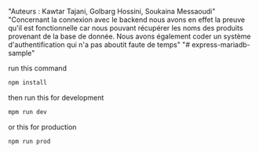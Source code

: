 "Auteurs : Kawtar Tajani, Golbarg Hossini, Soukaina Messaoudi"
"Concernant la connexion avec le backend nous avons en effet la preuve qu'il est fonctionnelle car nous pouvant récupérer les noms des produits provenant de la base de donnée. Nous avons également coder un système d'authentification qui n'a pas aboutit faute de temps"
"# express-mariadb-sample" 

run this command

```cmd
npm install
```

then run this for development


```cmd
mpm run dev
```
or this for production

```cmd
npm run prod
```
